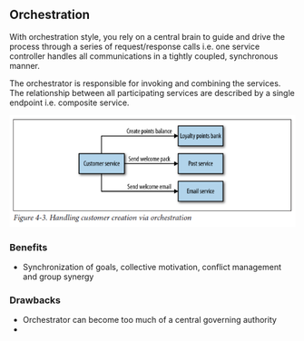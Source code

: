 ## Orchestration

With orchestration style, you rely on a central brain to guide and drive the process through a series of request/response calls i.e. one service controller handles all communications in a tightly coupled, synchronous manner.

The orchestrator is responsible for invoking and combining the services. The relationship between all participating services are described by a single endpoint i.e. composite service.

<img src="../../../_snapshots/orchestration.PNG">

### Benefits

- Synchronization of goals, collective motivation, conflict management and group synergy

### Drawbacks

- Orchestrator can become too much of a central governing authority
-
